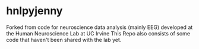 # hnlpyjenny
Forked from code for neuroscience data analysis (mainly EEG) developed at the Human Neuroscience Lab at UC Irvine
This Repo also consists of some code that haven't been shared with the lab yet.
